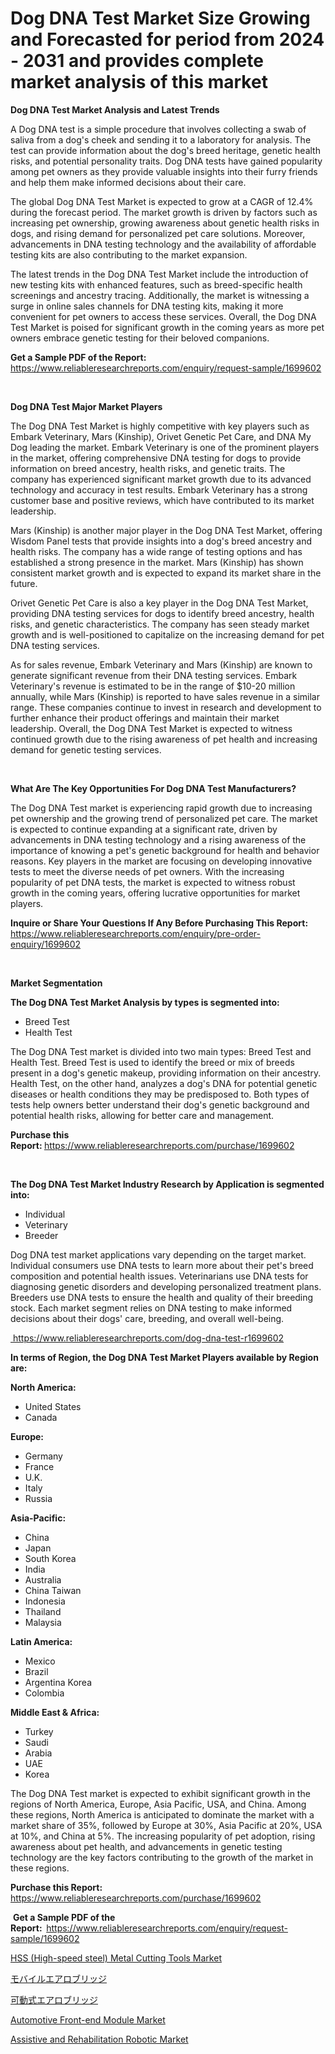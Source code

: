 <p><h1>Dog DNA Test Market Size Growing and Forecasted for period from 2024 - 2031 and provides complete market analysis of this market</h1></p><p><strong>Dog DNA Test Market Analysis and Latest Trends</strong></p>
<p><p>A Dog DNA test is a simple procedure that involves collecting a swab of saliva from a dog's cheek and sending it to a laboratory for analysis. The test can provide information about the dog's breed heritage, genetic health risks, and potential personality traits. Dog DNA tests have gained popularity among pet owners as they provide valuable insights into their furry friends and help them make informed decisions about their care.</p><p>The global Dog DNA Test Market is expected to grow at a CAGR of 12.4% during the forecast period. The market growth is driven by factors such as increasing pet ownership, growing awareness about genetic health risks in dogs, and rising demand for personalized pet care solutions. Moreover, advancements in DNA testing technology and the availability of affordable testing kits are also contributing to the market expansion.</p><p>The latest trends in the Dog DNA Test Market include the introduction of new testing kits with enhanced features, such as breed-specific health screenings and ancestry tracing. Additionally, the market is witnessing a surge in online sales channels for DNA testing kits, making it more convenient for pet owners to access these services. Overall, the Dog DNA Test Market is poised for significant growth in the coming years as more pet owners embrace genetic testing for their beloved companions.</p></p>
<p><strong>Get a Sample PDF of the Report:&nbsp;</strong> <a href="https://www.reliableresearchreports.com/enquiry/request-sample/1699602">https://www.reliableresearchreports.com/enquiry/request-sample/1699602</a></p>
<p>&nbsp;</p>
<p><strong>Dog DNA Test Major Market Players</strong></p>
<p><p>The Dog DNA Test Market is highly competitive with key players such as Embark Veterinary, Mars (Kinship), Orivet Genetic Pet Care, and DNA My Dog leading the market. Embark Veterinary is one of the prominent players in the market, offering comprehensive DNA testing for dogs to provide information on breed ancestry, health risks, and genetic traits. The company has experienced significant market growth due to its advanced technology and accuracy in test results. Embark Veterinary has a strong customer base and positive reviews, which have contributed to its market leadership.</p><p>Mars (Kinship) is another major player in the Dog DNA Test Market, offering Wisdom Panel tests that provide insights into a dog's breed ancestry and health risks. The company has a wide range of testing options and has established a strong presence in the market. Mars (Kinship) has shown consistent market growth and is expected to expand its market share in the future.</p><p>Orivet Genetic Pet Care is also a key player in the Dog DNA Test Market, providing DNA testing services for dogs to identify breed ancestry, health risks, and genetic characteristics. The company has seen steady market growth and is well-positioned to capitalize on the increasing demand for pet DNA testing services.</p><p>As for sales revenue, Embark Veterinary and Mars (Kinship) are known to generate significant revenue from their DNA testing services. Embark Veterinary's revenue is estimated to be in the range of $10-20 million annually, while Mars (Kinship) is reported to have sales revenue in a similar range. These companies continue to invest in research and development to further enhance their product offerings and maintain their market leadership. Overall, the Dog DNA Test Market is expected to witness continued growth due to the rising awareness of pet health and increasing demand for genetic testing services.</p></p>
<p>&nbsp;</p>
<p><strong>What Are The Key Opportunities For Dog DNA Test Manufacturers?</strong></p>
<p><p>The Dog DNA Test market is experiencing rapid growth due to increasing pet ownership and the growing trend of personalized pet care. The market is expected to continue expanding at a significant rate, driven by advancements in DNA testing technology and a rising awareness of the importance of knowing a pet's genetic background for health and behavior reasons. Key players in the market are focusing on developing innovative tests to meet the diverse needs of pet owners. With the increasing popularity of pet DNA tests, the market is expected to witness robust growth in the coming years, offering lucrative opportunities for market players.</p></p>
<p><strong>Inquire or Share Your Questions If Any Before Purchasing This Report:</strong> <a href="https://www.reliableresearchreports.com/enquiry/pre-order-enquiry/1699602">https://www.reliableresearchreports.com/enquiry/pre-order-enquiry/1699602</a></p>
<p>&nbsp;</p>
<p><strong>Market Segmentation</strong></p>
<p><strong>The Dog DNA Test Market Analysis by types is segmented into:</strong></p>
<p><ul><li>Breed Test</li><li>Health Test</li></ul></p>
<p><p>The Dog DNA Test market is divided into two main types: Breed Test and Health Test. Breed Test is used to identify the breed or mix of breeds present in a dog's genetic makeup, providing information on their ancestry. Health Test, on the other hand, analyzes a dog's DNA for potential genetic diseases or health conditions they may be predisposed to. Both types of tests help owners better understand their dog's genetic background and potential health risks, allowing for better care and management.</p></p>
<p><strong>Purchase this Report:&nbsp;</strong><a href="https://www.reliableresearchreports.com/purchase/1699602">https://www.reliableresearchreports.com/purchase/1699602</a></p>
<p>&nbsp;</p>
<p><strong>The Dog DNA Test Market Industry Research by Application is segmented into:</strong></p>
<p><ul><li>Individual</li><li>Veterinary</li><li>Breeder</li></ul></p>
<p><p>Dog DNA test market applications vary depending on the target market. Individual consumers use DNA tests to learn more about their pet's breed composition and potential health issues. Veterinarians use DNA tests for diagnosing genetic disorders and developing personalized treatment plans. Breeders use DNA tests to ensure the health and quality of their breeding stock. Each market segment relies on DNA testing to make informed decisions about their dogs' care, breeding, and overall well-being.</p></p>
<p><a href="https://www.reliableresearchreports.com/dog-dna-test-r1699602">&nbsp;https://www.reliableresearchreports.com/dog-dna-test-r1699602</a></p>
<p><strong>In terms of Region, the Dog DNA Test Market Players available by Region are:</strong></p>
<p>
    <p> <strong> North America: </strong>
        <ul>
            <li>United States</li>
            <li>Canada</li>
        </ul>
        </p> 
    <p> <strong> Europe: </strong>
        <ul>
            <li>Germany</li>
            <li>France</li>
            <li>U.K.</li>
            <li>Italy</li>
            <li>Russia</li>
        </ul>
        </p> 
    <p> <strong> Asia-Pacific: </strong>
        <ul>
            <li>China</li>
            <li>Japan</li>
            <li>South Korea</li>
            <li>India</li>
            <li>Australia</li>
            <li>China Taiwan</li>
            <li>Indonesia</li>
            <li>Thailand</li>
            <li>Malaysia</li>
        </ul>
        </p> 
    <p> <strong> Latin America: </strong>
        <ul>
            <li>Mexico</li>
            <li>Brazil</li>
            <li>Argentina Korea</li>
            <li>Colombia</li>
        </ul>
        </p> 
    <p> <strong> Middle East & Africa: </strong>
        <ul>
            <li>Turkey</li>
            <li>Saudi</li>
            <li>Arabia</li>
            <li>UAE</li>
            <li>Korea</li>
        </ul>
    </p>
    </p>
<p><p>The Dog DNA Test market is expected to exhibit significant growth in the regions of North America, Europe, Asia Pacific, USA, and China. Among these regions, North America is anticipated to dominate the market with a market share of 35%, followed by Europe at 30%, Asia Pacific at 20%, USA at 10%, and China at 5%. The increasing popularity of pet adoption, rising awareness about pet health, and advancements in genetic testing technology are the key factors contributing to the growth of the market in these regions.</p></p>
<p><strong>Purchase this Report: </strong><a href="https://www.reliableresearchreports.com/purchase/1699602">https://www.reliableresearchreports.com/purchase/1699602</a></p>
<p>&nbsp;<strong>Get a Sample PDF of the Report:&nbsp;&nbsp;</strong><a href="https://www.reliableresearchreports.com/enquiry/request-sample/1699602">https://www.reliableresearchreports.com/enquiry/request-sample/1699602</a></p>
<p><strong></strong></p>
<p><p><a href="https://github.com/muhammadasraf467/Market-Research-Report-List-1/blob/main/hss-high-speed-steel-metal-cutting-tools-market.md">HSS (High-speed steel) Metal Cutting Tools Market</a></p><p><a href="https://github.com/RaeJenkins1952/Market-Research-Report-List-1/blob/main/3751828168832.md">モバイルエアロブリッジ</a></p><p><a href="https://github.com/andrade7361/Market-Research-Report-List-2/blob/main/2093341168831.md">可動式エアロブリッジ</a></p><p><a href="https://www.linkedin.com/pulse/in-depth-analysis-global-automotive-front-end-module-market-cfote">Automotive Front-end Module Market</a></p><p><a href="https://github.com/gikababa4/Market-Research-Report-List-1/blob/main/assistive-and-rehabilitation-robotic-market.md">Assistive and Rehabilitation Robotic Market</a></p></p>
